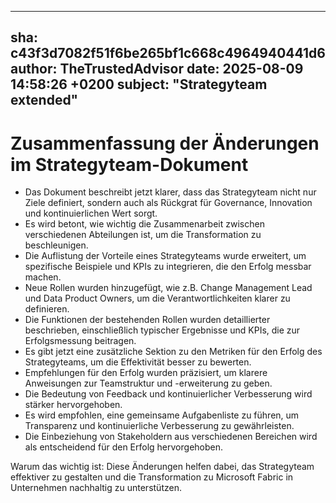 ---
  sha: c43f3d7082f51f6be265bf1c668c4964940441d6
  author: TheTrustedAdvisor
  date: 2025-08-09 14:58:26 +0200
  subject: "Strategyteam extended"
  ---

  # Zusammenfassung der Änderungen im Strategyteam-Dokument

- Das Dokument beschreibt jetzt klarer, dass das Strategyteam nicht nur Ziele definiert, sondern auch als Rückgrat für Governance, Innovation und kontinuierlichen Wert sorgt.
- Es wird betont, wie wichtig die Zusammenarbeit zwischen verschiedenen Abteilungen ist, um die Transformation zu beschleunigen.
- Die Auflistung der Vorteile eines Strategyteams wurde erweitert, um spezifische Beispiele und KPIs zu integrieren, die den Erfolg messbar machen.
- Neue Rollen wurden hinzugefügt, wie z.B. Change Management Lead und Data Product Owners, um die Verantwortlichkeiten klarer zu definieren.
- Die Funktionen der bestehenden Rollen wurden detaillierter beschrieben, einschließlich typischer Ergebnisse und KPIs, die zur Erfolgsmessung beitragen.
- Es gibt jetzt eine zusätzliche Sektion zu den Metriken für den Erfolg des Strategyteams, um die Effektivität besser zu bewerten.
- Empfehlungen für den Erfolg wurden präzisiert, um klarere Anweisungen zur Teamstruktur und -erweiterung zu geben.
- Die Bedeutung von Feedback und kontinuierlicher Verbesserung wird stärker hervorgehoben.
- Es wird empfohlen, eine gemeinsame Aufgabenliste zu führen, um Transparenz und kontinuierliche Verbesserung zu gewährleisten.
- Die Einbeziehung von Stakeholdern aus verschiedenen Bereichen wird als entscheidend für den Erfolg hervorgehoben.

Warum das wichtig ist: Diese Änderungen helfen dabei, das Strategyteam effektiver zu gestalten und die Transformation zu Microsoft Fabric in Unternehmen nachhaltig zu unterstützen.
